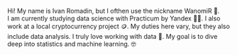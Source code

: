 Hi! My name is Ivan Romadin, but I ofthen use the nickname WanomiR 🤖.  
I am currently studying data science with Practicum by Yandex 👨‍🎓. I also work at a local cryptocurrency project 🪙. My duties here vary, but they also include data analysis. I truly love working with data 🤩. My goal is to dive deep into statistics and machine learning. 🤓
<!---
Wanomir/Wanomir is a ✨ special ✨ repository because its `README.md` (this file) appears on your GitHub profile.
You can click the Preview link to take a look at your changes.
--->
